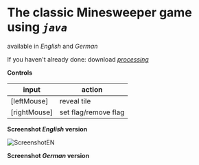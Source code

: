# **The classic Minesweeper game using *`java`***

 available in *English* and *German*
 
 If you haven't already done: download *[processing](https://processing.org/download/)*
 

**Controls**

|input|action|
|---|---|
|[leftMouse]|reveal tile|
|[rightMouse]|set flag/remove flag|

**Screenshot *English* version**

![ScreenshotEN](https://github.com/ProfHasenbein/MinesweeperProcessingJava/assets/154764029/893f4a3d-c5d8-4981-b181-a5c862771708)

**Screenshot *German* version**

